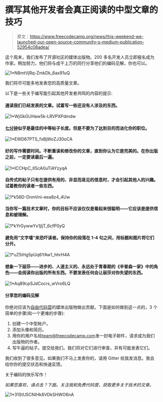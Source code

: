 # 撰写其他开发者会真正阅读的中型文章的技巧

> 原文：<https://www.freecodecamp.org/news/this-weekend-we-launched-our-open-source-community-s-medium-publication-52954c08adea/>

这个周末，我们发布了开源社区的媒体出版物。200 多名开发人员立即报名成为作家。稍加努力，他们将与成千上万的同行分享他们的编码见解，你也可以。

![1*N8mtVjRq-ZmkDk_6ax91uQ](img/eef7803a740f7e318a642ac58c115fe2.png)

我们将尽可能多地发表您的高质量文章。

以下是一些关于编写能引起其他开发者共鸣的内容的提示:

#### 通读我们已经发表的文章。试着写一些还没有人涉及的东西。

![1*WjGkGUHaw5k-LRVPXPdmdw](img/6b85f6dc645bcd659d5f1edded58c9ba.png)

#### [七分钟](https://medium.com/data-lab/the-optimal-post-is-7-minutes-74b9f41509b#.p8jwm4wpf)似乎是最佳的中等帖子长度。但是不要为了达到目的而淡化你的职位。

![1*EWD67PTS_fxBjWoZJ30oCA](img/46524d6abc7c7a67e241bc74cd44c8db.png)

#### 好的写作需要时间。不断重读和修改你的文章，直到你认为它是完美的。在你出版之前，一定要读最后一遍。

![1*ICCHpC_IIScA0uTiAYzyqA](img/5d755e14694c03bad3539bd72c4d9367.png)

#### 自传式的帖子只有在提供有用的、非显而易见的信息时，才会引起其他人的兴趣。试着教你的读者一些东西。

![1*k56D-DnmVni-eea8z4_4Uw](img/27eb45c8d3ed1b9234f0608209154a54.png)

#### 当你写一篇技术文章时，你的目标不应该仅仅是看起来很聪明——它应该是提供信息和被理解。

![1*kYrGywwYx1jljT_6cfP0yQ](img/005c8976d16c6233cbecc41a2f702f28.png)

#### 避免用“文字墙”来恐吓读者。保持你的段落在 1-4 句之间，用标题和图片将它们分开。

![1*uZ5iHg5pUq6YAw1_hhrH4A](img/37c1477467b16938194b2640eb71e74f.png)

#### 想象一下丽莎——进步的、人道主义的、永远处于青春期的《辛普森一家》中的角色——会阅读你出版的所有东西。不要发表任何会让丽莎对你失望的东西。

![1*Aq89cpSJdCocrs_wVro6LQ](img/6441bfbeefe4f0691e6f92094bc0d9a2.png)

#### 分享您的编码见解

你绝对应该为[自由代码营](http://www.freecodecamp.com)的媒体出版物做出贡献。下面是如何做到这一点的，3 个简单的步骤(和一个更难的步骤):

1.  创建一个中型帐户。
2.  添加头像和简历。
3.  用你的用户名给[team@freecodecamp.com](mailto:team@freecodecamp.com)发一封电子邮件，请求成为我们出版物的作者。
4.  写牛逼的帖子。提交给我们。我们将对它们进行审查，并有可能发表它们。

我们收到了很多意见。如果我们不马上发表你的，请用 Gitter 给我发消息。我会给你你的提交状态和快速反馈。

关于编码的快乐写作！

*如果您喜欢，请点击？下面。关注我和免费代码营，获取更多关于技术的文章。*

![1*31StU5CNIHk8VDkSHWO6nA](img/3092cac655f2f23624a9758a97040b2f.png)